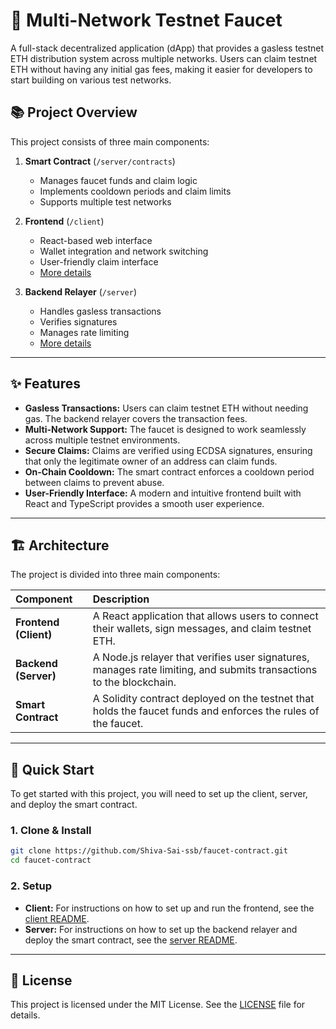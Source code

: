 # 🚰 Multi-Network Testnet Faucet

A full-stack decentralized application (dApp) that provides a gasless testnet ETH distribution system across multiple networks. Users can claim testnet ETH without having any initial gas fees, making it easier for developers to start building on various test networks.

## 📚 Project Overview

This project consists of three main components:

1. **Smart Contract** (`/server/contracts`)

   - Manages faucet funds and claim logic
   - Implements cooldown periods and claim limits
   - Supports multiple test networks

2. **Frontend** (`/client`)

   - React-based web interface
   - Wallet integration and network switching
   - User-friendly claim interface
   - [More details](./client/README.md)

3. **Backend Relayer** (`/server`)
   - Handles gasless transactions
   - Verifies signatures
   - Manages rate limiting
   - [More details](./server/README.md)

---

## ✨ Features

- **Gasless Transactions:** Users can claim testnet ETH without needing gas. The backend relayer covers the transaction fees.
- **Multi-Network Support:** The faucet is designed to work seamlessly across multiple testnet environments.
- **Secure Claims:** Claims are verified using ECDSA signatures, ensuring that only the legitimate owner of an address can claim funds.
- **On-Chain Cooldown:** The smart contract enforces a cooldown period between claims to prevent abuse.
- **User-Friendly Interface:** A modern and intuitive frontend built with React and TypeScript provides a smooth user experience.

---

## 🏗️ Architecture

The project is divided into three main components:

| Component             | Description                                                                                                         |
| :-------------------- | :------------------------------------------------------------------------------------------------------------------ |
| **Frontend (Client)** | A React application that allows users to connect their wallets, sign messages, and claim testnet ETH.               |
| **Backend (Server)**  | A Node.js relayer that verifies user signatures, manages rate limiting, and submits transactions to the blockchain. |
| **Smart Contract**    | A Solidity contract deployed on the testnet that holds the faucet funds and enforces the rules of the faucet.       |

---

## 🚀 Quick Start

To get started with this project, you will need to set up the client, server, and deploy the smart contract.

### 1. Clone & Install

```bash
git clone https://github.com/Shiva-Sai-ssb/faucet-contract.git
cd faucet-contract
```

### 2. Setup

- **Client:** For instructions on how to set up and run the frontend, see the [client README](./client/README.md).
- **Server:** For instructions on how to set up the backend relayer and deploy the smart contract, see the [server README](./server/README.md).

---

## 📄 License

This project is licensed under the MIT License. See the [LICENSE](./LICENSE) file for details.
